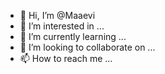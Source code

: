 - 👋 Hi, I’m @Maaevi
- 👀 I’m interested in ...
- 🌱 I’m currently learning ...
- 💞️ I’m looking to collaborate on ...
- 📫 How to reach me ...

<!---
Maaevi/Maaevi is a ✨ special ✨ repository because its `README.md` (this file) appears on your GitHub profile.
You can click the Preview link to take a look at your changes.
--->
